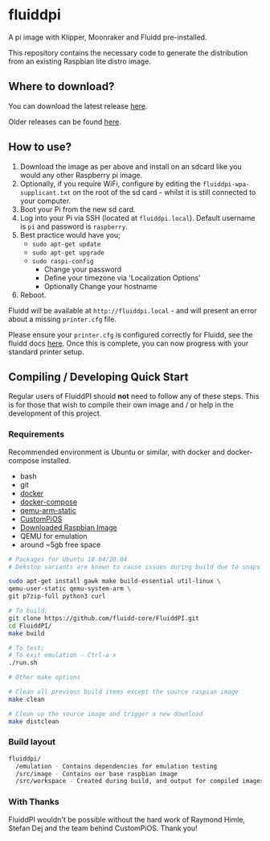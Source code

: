 # fluiddpi

A pi image with Klipper, Moonraker and Fluidd pre-installed.

This repository contains the necessary code to generate the distribution from an existing Raspbian lite distro image.

## Where to download?

You can download the latest release [here](https://github.com/fluidd-core/FluiddPI/releases/latest).

Older releases can be found [here](https://github.com/fluidd-core/FluiddPI/releases).

## How to use?

1. Download the image as per above and install on an sdcard like you would any other Raspberry pi image.
2. Optionally, if you require WiFi, configure by editing the `fluiddpi-wpa-supplicant.txt` on the root of the sd card - whilst it is still connected to your computer.
3. Boot your Pi from the new sd card.
4. Log into your Pi via SSH (located at `fluiddpi.local`). Default username is `pi` and password is `raspberry`.
5. Best practice would have you;
    - `sudo apt-get update`
    - `sudo apt-get upgrade`
    - `sudo raspi-config`
        - Change your password
        - Define your timezone via 'Localization Options'
        - Optionally Change your hostname
6. Reboot.

Fluidd will be available at `http://fluiddpi.local` - and will present an error about a missing `printer.cfg` file.

Please ensure your `printer.cfg` is configured correctly for Fluidd, see the fluidd docs [here](https://docs.fluidd.xyz). Once this is complete, you can now progress with your standard printer setup.

## Compiling / Developing Quick Start

Regular users of FluiddPI should **not** need to follow any of these steps. This is
for those that wish to compile their own image and / or help in the development
of this project.

### Requirements

Recommended environment is Ubuntu or similar, with docker and docker-compose installed.

- bash
- git
- [docker](https://docs.docker.com/engine/install/ubuntu/)
- [docker-compose](https://docs.docker.com/compose/install/)
- [qemu-arm-static](http://packages.debian.org/sid/qemu-user-static)
- [CustomPiOS](https://github.com/guysoft/CustomPiOS)
- [Downloaded Raspbian Image](http://www.raspbian.org/)
- QEMU for emulation
- around ~5gb free space

```bash
# Packages for Ubuntu 18.04/20.04
# Dekstop variants are known to cause issues during build due to snaps takeing up loop mounts **

sudo apt-get install gawk make build-essential util-linux \
qemu-user-static qemu-system-arm \
git p7zip-full python3 curl
```

```bash
# To build;
git clone https://github.com/fluidd-core/FluiddPI.git
cd FluiddPI/
make build
```

```bash
# To test;
# To exit emulation - Ctrl-a x
./run.sh
```

```bash
# Other make options

# Clean all previous build items except the source raspian image
make clean

# Clean up the source image and trigger a new download
make distclean
```

### Build layout

```bash
fluiddpi/
  /emulation - Contains dependencies for emulation testing
  /src/image - Contains our base raspbian image
  /src/workspace - Created during build, and output for compiled images
```

### With Thanks

FluiddPI wouldn't be possible without the hard work of Raymond Himle, Stefan Dej
and the team behind CustomPiOS. Thank you!
